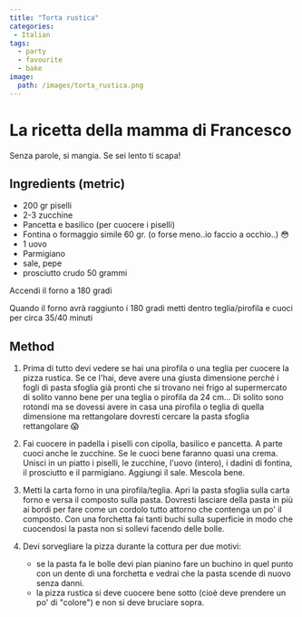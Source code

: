 ```yaml
---
title: "Torta rustica"
categories:
 - Italian
tags:
  - party
  - favourite
  - bake
image: 
  path: /images/torta_rustica.png
---
```

# La ricetta della mamma di Francesco

Senza parole, si mangia. Se sei lento ti scapa!

## Ingredients (metric)

- 200 gr piselli 
- 2-3 zucchine
- Pancetta e basilico (per cuocere i piselli)
- Fontina o formaggio simile 60 gr. (o forse meno..io faccio a occhio..) 😳
- 1 uovo 
- Parmigiano
- sale, pepe 
- prosciutto crudo 50 grammi

Accendi il forno a 180 gradi

Quando il forno avrà raggiunto i 180 gradi metti dentro teglia/pirofila e cuoci per circa 35/40 minuti

## Method

1. Prima di tutto devi vedere se hai una pirofila o una teglia per cuocere la pizza rustica. Se ce l'hai, deve avere una giusta dimensione perché i fogli di pasta sfoglia già pronti che si trovano nei frigo al supermercato di solito vanno bene per una teglia o pirofila da 24 cm... Di solito sono rotondi ma se dovessi avere in casa una pirofila o teglia di quella dimensione ma rettangolare dovresti cercare la pasta sfoglia rettangolare 😱

2. Fai cuocere in padella i piselli con cipolla, basilico e pancetta. A parte cuoci anche le zucchine. Se le cuoci bene faranno quasi una crema. Unisci in un piatto i piselli, le zucchine, l'uovo (intero), i dadini di fontina, il prosciutto e il parmigiano. Aggiungi il sale. Mescola bene.

3. Metti la carta forno in una pirofila/teglia. Apri la pasta sfoglia sulla carta forno e versa il composto sulla pasta. Dovresti lasciare della pasta in più ai bordi per fare come un cordolo tutto attorno che contenga un po' il composto. Con una forchetta fai tanti buchi sulla superficie in modo che cuocendosi la pasta non si sollevi facendo delle bolle.

4. Devi sorvegliare la pizza durante la cottura per due motivi:
	- se la pasta fa le bolle devi pian pianino fare un buchino in quel punto con un dente di una forchetta e vedrai che la pasta scende di nuovo senza danni.
	- la pizza rustica si deve cuocere bene sotto (cioè deve prendere un po' di "colore") e non si deve bruciare sopra.



